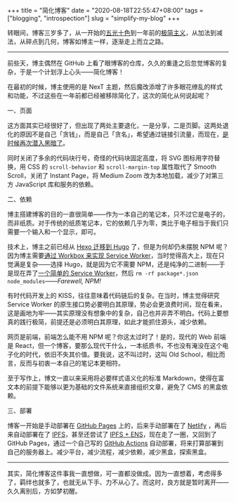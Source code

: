 +++
title = "简化博客"
date = "2020-08-18T22:55:47+08:00"
tags = ["blogging", "introspection"]
slug = "simplify-my-blog"
+++

转眼间，博客三岁多了，从一开始的[五光十色](/tech/hexo-next-optimization/)到一年前的[极简主义](/tech/redesign-this-blog-under-minimalism/)，从加法到减法，从碎点到几何，博客如博主一样，逐渐走上而立之路。

---

前些天，博主偶然在 GitHub 上看了眼博客的仓库，久久的重逢之后忽觉博客的复杂，于是一个计划浮上心头——简化博客！

在最初的时候，博主使用的是 NexT 主题，然后魔改添增了许多眼花缭乱的样式和功能，不过这些在一年前都已经被移除简化了，这次的简化从何说起呢？

一、页面

这方面其实已经很好了，但出现了两处主要退化，一是分享，二是页脚。这两处退化的原因不是自己「贪钱」，而是自己「贪名」，希望通过链接引流量，而现在，[是时候再次潜入黑暗了](https://yixiuer.me/poetry/along-with-me/)。

同时关闭了多余的代码块行号，奇怪的代码块固定高度，将 SVG 图标用字符替换，用 CSS 的 `scroll-behavior` 和 `scroll-margin-top` 属性取代了 Smooth Scroll，关闭了 Instant Page，将 Medium Zoom 改为本地加载，减少了对第三方 JavaScript 库和服务的依赖。

二、依赖

博主搭建博客的目的一直很简单——作为一本自己的笔记本，只不过它是电子的，而非纸质。对于传统的纸质笔记本，它的依赖几乎为零，类比于电子相当于我们只需要一个输入和一个显示，即可。

技术上，博主之前已经从 [Hexo 迁移到 Hugo](/tech/powered-by-hugo/) 了，但是为何却仍未摆脱 NPM 呢？因为博主需要[通过 Workbox 来实现 Service Worker](/tech/pwa-via-workbox/)，当时觉得高大上，现在只觉满是复杂——选择 Hugo，就是因为它不需要 NPM，还是纯净的二进制——于是现在弄了[一个简单的 Service Worker](/tech/a-simple-service-worker/)，然后 `rm -rf package*.json node_modules`——*Farewell, NPM!*

有时代码开发上的 KISS，往往意味着代码链后的复杂。在当时，博主觉得研究 Service Worker 的原生接口势必要明白其原理，势必会更浪费时间，现在看来，这是画地为牢——其实原理没有想象中的复杂，自己也并非弄不明白。代码上要想真的践行极简，前提还是必须明白其原理，如此才能抓住源头，减少依赖。

网页是前端，前端怎么能不用 NPM 呢？你这太过时了！是的，现代的 Web 前端是 React，但一个博客，要那么现代干什么，一本纸质书，不也没有淹没在这个电子化的时代，依旧不失其价值。要我说，这不叫过时，这叫 Old School，相比而言，反而与初衷一本自己的笔记本更相符。

至于写作上，博文一直以来采用将必要样式语义化的标准 Markdown，使得在富文本的前提下能够以更为基础的文件系统来直接组织文章，避免了 CMS 的黑盒依赖。

三、部署

博客一开始是手动部署在 [GitHub Pages](/tech/custom-domains-on-github-pages/) 上的，后来手动部署在了 [Netlify](/tech/deploy-static-site-to-netlify/) ，再后来自动部署在了 [IPFS](/tech/host-your-blog-on-ipfs/)，甚至还尝试了 [IPFS + ENS](/tech/hello-ens/)，现在走了一圈，又回到了 GitHub Pages，通过一个自己写的 [GitHub Actions](/tech/deploy-hugo-to-github-pages-via-github-actions/) 自动部署，将来打算部署到自己的服务器上。减少平台，减少流程，减少依赖，减少黑盒，探索黑盒。

---
 
其实，简化博客这件事我一直想做，可一直都没做成。因为一直想着，考虑得多了，羁绊也就多了，也就无从下手、力不从心了。而这时，良方就是暂时离开——久久离别后，方如梦初醒。
 
